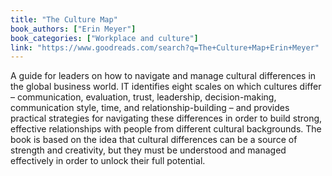 ```yaml
---
title: "The Culture Map"
book_authors: ["Erin Meyer"]
book_categories: ["Workplace and culture"]
link: "https://www.goodreads.com/search?q=The+Culture+Map+Erin+Meyer"
---
```


A guide for leaders on how to navigate and manage cultural differences in the global business world. IT identifies eight scales on which cultures differ – communication, evaluation, trust, leadership, decision-making, communication style, time, and relationship-building – and provides practical strategies for navigating these differences in order to build strong, effective relationships with people from different cultural backgrounds. The book is based on the idea that cultural differences can be a source of strength and creativity, but they must be understood and managed effectively in order to unlock their full potential.
